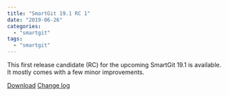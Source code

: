 ```yaml
---
title: "SmartGit 19.1 RC 1"
date: "2019-06-26"
categories: 
  - "smartgit"
tags: 
  - "smartgit"
---
```


This first release candidate (RC) for the upcoming SmartGit 19.1 is available. It mostly comes with a few minor improvements.

[Download](http://www.syntevo.com/smartgit/preview) [Change log](http://www.syntevo.com/smartgit/changelog-eap.txt)

